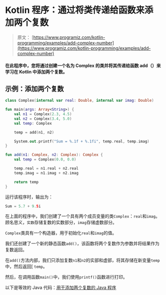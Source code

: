 # Kotlin 程序：通过将类传递给函数来添加两个复数

> 原文： [https://www.programiz.com/kotlin-programming/examples/add-complex-number](https://www.programiz.com/kotlin-programming/examples/add-complex-number)

#### 在此程序中，您将通过创建一个名为 Complex 的类并将其传递给函数 add（）来学习在 Kotlin 中添加两个复数。

## 示例：添加两个复数

```kt
class Complex(internal var real: Double, internal var imag: Double)

fun main(args: Array<String>) {
    val n1 = Complex(2.3, 4.5)
    val n2 = Complex(3.4, 5.0)
    val temp: Complex

    temp = add(n1, n2)

    System.out.printf("Sum = %.1f + %.1fi", temp.real, temp.imag)
}

fun add(n1: Complex, n2: Complex): Complex {
    val temp = Complex(0.0, 0.0)

    temp.real = n1.real + n2.real
    temp.imag = n1.imag + n2.imag

    return temp
}
```

运行该程序时，输出为：

```kt
Sum = 5.7 + 9.5i
```

在上面的程序中，我们创建了一个具有两个成员变量的类`Complex`：`real`和`imag`。 顾名思义，`实数`存储复数的实数部分，`imag`存储虚数部分。

`Complex`类具有一个构造器，用于初始化`real`和`imag`的值。

我们还创建了一个新的静态函数`add()`，该函数将两个复数作为参数并将结果作为复数返回。

在`add()`方法内部，我们只添加复数`n1`和`n2`的实部和虚部，将其存储在新变量`temp`中，然后返回[ `temp`。

然后，在调用函数`main()`中，我们使用`printf()`函数进行打印。

以下是等效的 Java 代码：[用于添加两个复数的 Java 程序](/java-programming/examples/add-complex-number "Java program to add two complex numbers")